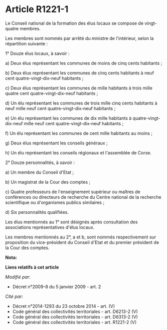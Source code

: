 # Article R1221-1

Le Conseil national de la formation des élus locaux se compose de vingt-quatre membres. 

Les membres sont nommés   par arrêté du ministre de l'intérieur, selon la répartition suivante : 

1° Douze élus locaux, à savoir : 

a) Deux élus représentant les communes de moins de cinq cents habitants ; 

b) Deux élus représentant les communes de cinq cents habitants à neuf cent quatre-vingt-dix-neuf habitants ; 

c) Deux élus représentant les communes de mille habitants à trois mille quatre cent quatre-vingt-dix-neuf habitants ; 

d) Un élu représentant les communes de trois mille cinq cents habitants à neuf mille neuf cent quatre-vingt-dix-neuf
habitants ; 

e) Un élu représentant les communes de dix mille habitants à quatre-vingt-dix-neuf mille neuf cent quatre-vingt-dix-neuf
habitants ; 

f) Un élu représentant les communes de cent mille habitants au moins ; 

g) Deux élus représentant les conseils généraux ; 

h) Un élu représentant les conseils régionaux et l'assemblée de Corse. 

2° Douze personnalités, à savoir : 

a) Un membre du Conseil d'Etat ; 

b) Un magistrat de la Cour des comptes ; 

c) Quatre professeurs de l'enseignement supérieur ou maîtres de  conférences  ou directeurs de recherche du Centre national
de la recherche scientifique ou d'organismes publics similaires ; 

d) Six personnalités qualifiées. 

Les élus mentionnés au 1° sont désignés après consultation des associations représentatives d'élus locaux. 

Les membres mentionnés au 2°, a et b, sont nommés respectivement sur proposition du vice-président du Conseil d'Etat et du
premier président de la Cour des comptes.

**Nota:**



**Liens relatifs à cet article**

_Modifié par_:

  - Décret n°2009-8 du 5 janvier 2009 - art. 2

_Cité par_:

  - Décret n°2014-1293 du 23 octobre 2014 - art. (V)
  - Code général des collectivités territoriales - art. D6213-2 (V)
  - Code général des collectivités territoriales - art. D6313-2 (V)
  - Code général des collectivités territoriales - art. R1221-2 (V)
